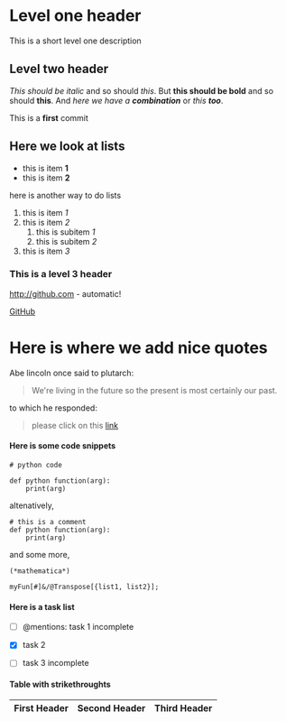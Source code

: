 # Level one header

This is a short level one description

## Level two header

_This should be italic_ and so should *this*. But __this should be bold__ and so should **this**. And _here we have a **combination**_ or *this __too__*.

This is a __first__ commit

## Here we look at lists

* this is item __1__
* this is item __2__

here is another way to do lists

1. this is item _1_
1. this is item _2_
    1. this is subitem _1_
    1. this is subitem _2_
1. this is item _3_

### This is a level 3 header

http://github.com - automatic!

[GitHub](http://github.com)

# Here is where we add nice quotes

Abe lincoln once said to plutarch:

>We're living in the future so the present
>is most certainly our past.

to which he responded:

> please click on this [link](https://google.com)

#### Here is some code snippets
```
# python code

def python function(arg):
    print(arg)
```
altenatively, 

    # this is a comment
    def python function(arg):
        print(arg)

and some more,
```
(*mathematica*)

myFun[#]&/@Transpose[{list1, list2}];
```

#### Here is a task list

- [ ] @mentions: task 1 incomplete
- [x] task 2
- [ ] task 3 incomplete


#### Table with strikethroughts

First Header | Second Header | Third Header
-------------|---------------|--------------
